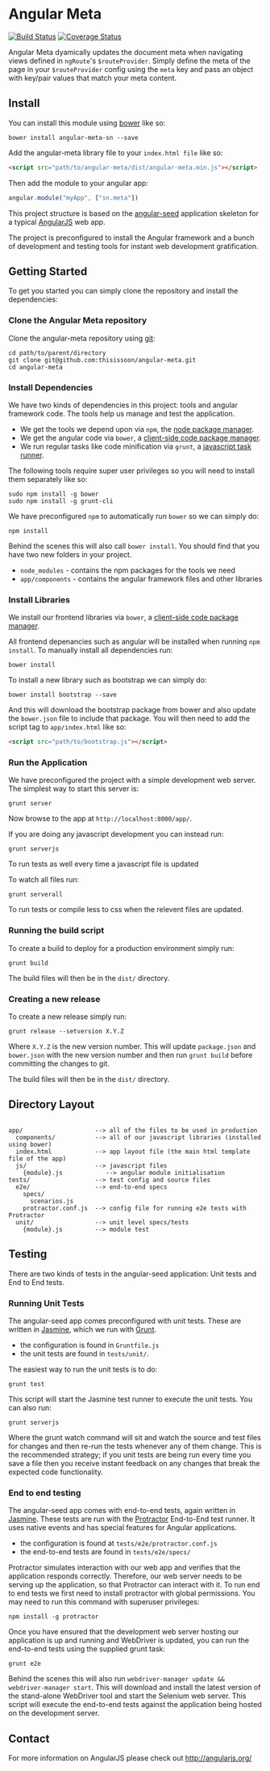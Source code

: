 # Angular Meta

[![Build Status](https://travis-ci.org/thisissoon/angular-meta.svg?branch=master)](https://travis-ci.org/thisissoon/angular-meta)
[![Coverage Status](https://coveralls.io/repos/thisissoon/angular-meta/badge.svg)](https://coveralls.io/r/thisissoon/angular-meta)

<!-- [![Sauce Test Status](https://saucelabs.com/browser-matrix/angular-meta.svg)](https://saucelabs.com/u/angular-meta) -->

Angular Meta dyamically updates the document meta when navigating views
defined in `ngRoute`'s `$routeProvider`. Simply define the meta of the
page in your `$routeProvider` config using the `meta` key and pass an object
with key/pair values that match your meta content.

<!-- If you place the name of the site inside the `title` element the directive
will append this string to the end of the title on each page e.g.
`<title>My Site Name</title>` would become `pageone - My Site Name` based on
the example below. -->

## Install

You can install this module using [bower][bower] like so:

```
bower install angular-meta-sn --save
```

Add the angular-meta library file to your `index.html file` like so:

```html
<script src="path/to/angular-meta/dist/angular-meta.min.js"></script>
```

Then add the module to your angular app:

```javascript
angular.module("myApp", ["sn.meta"])
```

<!-- ## Example Usage

In your index file simply add your title element as normal:

```html
<title>My Site Name</title>
```

Then in your angular module config use the `title` key in your $routeProvider config

```javascript
  $routeProvider
    .when("/pageone", {
      controller: "pageoneCtrl"
      title: "pageone",
      templateUrl: "partials/pageone.html"
    })
    .when("/pagetwo", {
      controller: "pagetwoCtrl"
      title: "pagetwo",
      templateUrl: "partials/pagetwo.html"
    })
```

You can also configure the site name in your angular app config like below as well
as set the page title after your app config in the case that the data needed to
set the title is not available in the `config` block:

```javascript
angular.module("myApp", ["sn.meta"])
  .config([
    "snTitleProvider",
    function(snTitleProvider){
      snTitleProvider.setSiteTitle("My Site Name");
    }
  ])
  .controller("myCtrl",[
    "snTitle",
    function (snTitle){
      snTitle.setPageTitle("My Page");
    }
  ])
```

If you do not require the title to be updated on each route change then you can
disable this functionaility by setting the `update-on-page-change` attribute to `false`:

```html
<title update-on-page-change="false">My Site Name</title>
``` -->

This project structure is based on the [angular-seed](https://github.com/angular/angular-seed) application skeleton for a typical [AngularJS](http://angularjs.org/) web app.

The project is preconfigured to install the Angular framework and a bunch of development and testing tools for instant web development gratification.


## Getting Started

To get you started you can simply clone the repository and install the dependencies:

### Clone the Angular Meta repository

Clone the angular-meta repository using [git][git]:

```
cd path/to/parent/directory
git clone git@github.com:thisissoon/angular-meta.git
cd angular-meta
```


### Install Dependencies

We have two kinds of dependencies in this project: tools and angular framework code. The tools help us manage and test the application.

* We get the tools we depend upon via `npm`, the [node package manager][npm].
* We get the angular code via `bower`, a [client-side code package manager][bower].
* We run regular tasks like code minification via `grunt`, a [javascript task runner][grunt].


The following tools require super user privileges so you will need to install them separately like so:

```
sudo npm install -g bower 
sudo npm install -g grunt-cli
```

We have preconfigured `npm` to automatically run `bower` so we can simply do:

```
npm install
```

Behind the scenes this will also call `bower install`.  You should find that you have two new
folders in your project.

* `node_modules` - contains the npm packages for the tools we need
* `app/components` - contains the angular framework files and other libraries

### Install Libraries

We install our frontend libraries via `bower`, a [client-side code package manager][bower].

All frontend depenancies such as angular will be installed when running `npm install`. To manually install all dependencies run:

```
bower install
```

To install a new library such as bootstrap we can simply do:

```
bower install bootstrap --save
```

And this will download the bootstrap package from bower and also update the `bower.json` file to include that package. You will then need to add the script tag to `app/index.html` like so:

```html
<script src="path/to/bootstrap.js"></script>
```

### Run the Application

We have preconfigured the project with a simple development web server.  The simplest way to start
this server is:

```
grunt server
```

Now browse to the app at `http://localhost:8000/app/`.

If you are doing any javascript development you can instead run:

```
grunt serverjs
```

To run tests as well every time a javascript file is updated

To watch all files run:

```
grunt serverall
```

To run tests or compile less to css when the relevent files are updated. 

### Running the build script

To create a build to deploy for a production environment simply run: 

```
grunt build
```

The build files will then be in the `dist/` directory.

### Creating a new release

To create a new release simply run: 

```
grunt release --setversion X.Y.Z
```

Where `X.Y.Z` is the new version number. This will update `package.json` 
and `bower.json` with the new version number and then run `grunt build` before
committing the changes to git.

The build files will then be in the `dist/` directory.


## Directory Layout

```

app/                    --> all of the files to be used in production
  components/           --> all of our javascript libraries (installed using bower)
  index.html            --> app layout file (the main html template file of the app)
  js/                   --> javascript files
    {module}.js            --> angular module initialisation
tests/                  --> test config and source files
  e2e/                  --> end-to-end specs
    specs/              
      scenarios.js
    protractor.conf.js  --> config file for running e2e tests with Protractor
  unit/                 --> unit level specs/tests
    {module}.js         --> module test

```

## Testing

There are two kinds of tests in the angular-seed application: Unit tests and End to End tests.

### Running Unit Tests

The angular-seed app comes preconfigured with unit tests. These are written in
[Jasmine][jasmine], which we run with [Grunt][grunt].

* the configuration is found in `Gruntfile.js`
* the unit tests are found in `tests/unit/`.

The easiest way to run the unit tests is to do:

```
grunt test
```

This script will start the Jasmine test runner to execute the unit tests. You can also run:

```
grunt serverjs
```

Where the grunt watch command will sit and watch the source and test files for changes and then re-run the tests whenever any of them change.
This is the recommended strategy; if you unit tests are being run every time you save a file then
you receive instant feedback on any changes that break the expected code functionality.


### End to end testing

The angular-seed app comes with end-to-end tests, again written in [Jasmine][jasmine]. These tests
are run with the [Protractor][protractor] End-to-End test runner.  It uses native events and has
special features for Angular applications.

* the configuration is found at `tests/e2e/protractor.conf.js`
* the end-to-end tests are found in `tests/e2e/specs/`

Protractor simulates interaction with our web app and verifies that the application responds
correctly. Therefore, our web server needs to be serving up the application, so that Protractor
can interact with it. To run end to end tests we first need to install protractor with global permissions. You may need to run this command with superuser privileges:

```
npm install -g protractor
```

Once you have ensured that the development web server hosting our application is up and running
and WebDriver is updated, you can run the end-to-end tests using the supplied grunt task:

```
grunt e2e
```

Behind the scenes this will also run `webdriver-manager update && webdriver-manager start`. This will download and install the latest version of the stand-alone WebDriver tool and start the Selenium web server. This script will execute the end-to-end tests against the application being hosted on the
development server. 


## Contact

For more information on AngularJS please check out http://angularjs.org/

[git]: http://git-scm.com/
[bower]: http://bower.io
[npm]: https://www.npmjs.org/
[grunt]: http://gruntjs.com/
[node]: http://nodejs.org
[protractor]: https://github.com/angular/protractor
[jasmine]: http://pivotal.github.com/jasmine/
[karma]: http://karma-runner.github.io
[travis]: https://travis-ci.org/
[http-server]: https://github.com/nodeapps/http-server
